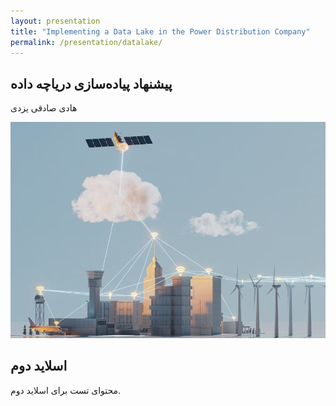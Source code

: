 ```yaml
---
layout: presentation
title: "Implementing a Data Lake in the Power Distribution Company"
permalink: /presentation/datalake/
---
```


<section>
  <h1>پیشنهاد پیاده‌سازی دریاچه داده</h1>
  <p>هادی صادقی یزدی</p>
  <img src="/assets/Presentationimages/DataLake/integrate_Data1.png" alt="DataLake">
</section>

<section>
  <h2>اسلاید دوم</h2>
  <p>محتوای تست برای اسلاید دوم.</p>
</section>



